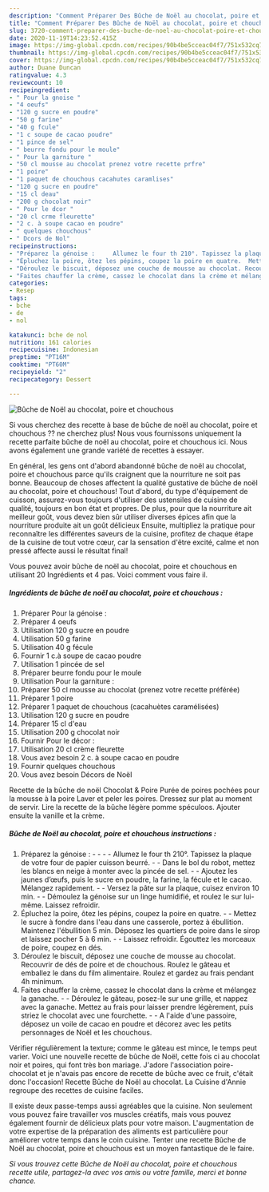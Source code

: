 ```yaml
---
description: "Comment Préparer Des Bûche de Noël au chocolat, poire et chouchous"
title: "Comment Préparer Des Bûche de Noël au chocolat, poire et chouchous"
slug: 3720-comment-preparer-des-buche-de-noel-au-chocolat-poire-et-chouchous
date: 2020-11-19T14:23:52.415Z
image: https://img-global.cpcdn.com/recipes/90b4be5cceac04f7/751x532cq70/buche-de-noel-au-chocolat-poire-et-chouchous-photo-principale-de-la-recette.jpg
thumbnail: https://img-global.cpcdn.com/recipes/90b4be5cceac04f7/751x532cq70/buche-de-noel-au-chocolat-poire-et-chouchous-photo-principale-de-la-recette.jpg
cover: https://img-global.cpcdn.com/recipes/90b4be5cceac04f7/751x532cq70/buche-de-noel-au-chocolat-poire-et-chouchous-photo-principale-de-la-recette.jpg
author: Duane Duncan
ratingvalue: 4.3
reviewcount: 10
recipeingredient:
- " Pour la gnoise "
- "4 oeufs"
- "120 g sucre en poudre"
- "50 g farine"
- "40 g fcule"
- "1 c soupe de cacao poudre"
- "1 pince de sel"
- " beurre fondu pour le moule"
- " Pour la garniture "
- "50 cl mousse au chocolat prenez votre recette prfre"
- "1 poire"
- "1 paquet de chouchous cacahutes caramlises"
- "120 g sucre en poudre"
- "15 cl deau"
- "200 g chocolat noir"
- " Pour le dcor "
- "20 cl crme fleurette"
- "2 c. à soupe cacao en poudre"
- " quelques chouchous"
- " Dcors de Nol"
recipeinstructions:
- "Préparez la génoise :     Allumez le four th 210°. Tapissez la plaque de votre four de papier cuisson beurré.  Dans le bol du robot, mettez les blancs en neige à monter avec la pincée de sel.  Ajoutez les jaunes d’œufs, puis le sucre en poudre, la farine, la fécule et le cacao. Mélangez rapidement.  Versez la pâte sur la plaque, cuisez environ 10 min.  Démoulez la génoise sur un linge humidifié, et roulez le sur lui-même. Laissez refroidir."
- "Épluchez la poire, ôtez les pépins, coupez la poire en quatre.  Mettez le sucre à fondre dans l&#39;eau dans une casserole, portez à ébullition. Maintenez l&#39;ébullition 5 min. Déposez les quartiers de poire dans le sirop et laissez pocher 5 à 6 min.  Laissez refroidir. Égouttez les morceaux de poire, coupez en dés."
- "Déroulez le biscuit, déposez une couche de mousse au chocolat. Recouvrir de dés de poire et de chouchous. Roulez le gâteau et emballez le dans du film alimentaire. Roulez et gardez au frais pendant 4h minimum."
- "Faites chauffer la crème, cassez le chocolat dans la crème et mélangez la ganache.  Déroulez le gâteau, posez-le sur une grille, et nappez avec la ganache. Mettez au frais pour laisser prendre légèrement, puis striez le chocolat avec une fourchette.  A l&#39;aide d&#39;une passoire, déposez un voile de cacao en poudre et décorez avec les petits personnages de Noël et les chouchous."
categories:
- Resep
tags:
- bche
- de
- nol

katakunci: bche de nol 
nutrition: 161 calories
recipecuisine: Indonesian
preptime: "PT16M"
cooktime: "PT60M"
recipeyield: "2"
recipecategory: Dessert

---
```



![Bûche de Noël au chocolat, poire et chouchous](https://img-global.cpcdn.com/recipes/90b4be5cceac04f7/751x532cq70/buche-de-noel-au-chocolat-poire-et-chouchous-photo-principale-de-la-recette.jpg)

Si vous cherchez des recette à base de bûche de noël au chocolat, poire et chouchous ?? ne cherchez plus! Nous vous fournissons uniquement la recette parfaite bûche de noël au chocolat, poire et chouchous ici. Nous avons également une grande variété de recettes à essayer.

En général, les gens ont d'abord abandonné bûche de noël au chocolat, poire et chouchous parce qu'ils craignent que la nourriture ne soit pas bonne. Beaucoup de choses affectent la qualité gustative de bûche de noël au chocolat, poire et chouchous! Tout d'abord, du type d'équipement de cuisson, assurez-vous toujours d'utiliser des ustensiles de cuisine de qualité, toujours en bon état et propres. De plus, pour que la nourriture ait meilleur goût, vous devez bien sûr utiliser diverses épices afin que la nourriture produite ait un goût délicieux Ensuite, multipliez la pratique pour reconnaître les différentes saveurs de la cuisine, profitez de chaque étape de la cuisine de tout votre cœur, car la sensation d'être excité, calme et non pressé affecte aussi le résultat final!

<!--inarticleads1-->

Vous pouvez avoir bûche de noël au chocolat, poire et chouchous en utilisant 20 Ingrédients et 4 pas. Voici comment vous faire il.

##### Ingrédients de bûche de noël au chocolat, poire et chouchous :

1. Préparer  Pour la génoise :
1. Préparer 4 oeufs
1. Utilisation 120 g sucre en poudre
1. Utilisation 50 g farine
1. Utilisation 40 g fécule
1. Fournir 1 c.à soupe de cacao poudre
1. Utilisation 1 pincée de sel
1. Préparer  beurre fondu pour le moule
1. Utilisation  Pour la garniture :
1. Préparer 50 cl mousse au chocolat (prenez votre recette préférée)
1. Préparer 1 poire
1. Préparer 1 paquet de chouchous (cacahuètes caramélisées)
1. Utilisation 120 g sucre en poudre
1. Préparer 15 cl d&#39;eau
1. Utilisation 200 g chocolat noir
1. Fournir  Pour le décor :
1. Utilisation 20 cl crème fleurette
1. Vous avez besoin 2 c. à soupe cacao en poudre
1. Fournir  quelques chouchous
1. Vous avez besoin  Décors de Noël


Recette de la bûche de noël Chocolat &amp; Poire Purée de poires pochées pour la mousse à la poire Laver et peler les poires. Dressez sur plat au moment de servir. Lire la recette de la bûche légère pomme spéculoos. Ajouter ensuite la vanille et la crème. 

<!--inarticleads2-->

##### Bûche de Noël au chocolat, poire et chouchous instructions :

1. Préparez la génoise : -  -   -  - Allumez le four th 210°. Tapissez la plaque de votre four de papier cuisson beurré. -  - Dans le bol du robot, mettez les blancs en neige à monter avec la pincée de sel. -  - Ajoutez les jaunes d’œufs, puis le sucre en poudre, la farine, la fécule et le cacao. Mélangez rapidement. -  - Versez la pâte sur la plaque, cuisez environ 10 min. -  - Démoulez la génoise sur un linge humidifié, et roulez le sur lui-même. Laissez refroidir.
1. Épluchez la poire, ôtez les pépins, coupez la poire en quatre. -  - Mettez le sucre à fondre dans l&#39;eau dans une casserole, portez à ébullition. Maintenez l&#39;ébullition 5 min. Déposez les quartiers de poire dans le sirop et laissez pocher 5 à 6 min. -  - Laissez refroidir. Égouttez les morceaux de poire, coupez en dés.
1. Déroulez le biscuit, déposez une couche de mousse au chocolat. Recouvrir de dés de poire et de chouchous. Roulez le gâteau et emballez le dans du film alimentaire. Roulez et gardez au frais pendant 4h minimum.
1. Faites chauffer la crème, cassez le chocolat dans la crème et mélangez la ganache. -  - Déroulez le gâteau, posez-le sur une grille, et nappez avec la ganache. Mettez au frais pour laisser prendre légèrement, puis striez le chocolat avec une fourchette. -  - A l&#39;aide d&#39;une passoire, déposez un voile de cacao en poudre et décorez avec les petits personnages de Noël et les chouchous.


Vérifier régulièrement la texture; comme le gâteau est mince, le temps peut varier. Voici une nouvelle recette de bûche de Noël, cette fois ci au chocolat noir et poires, qui font très bon mariage. J&#39;adore l&#39;association poire-chocolat et je n&#39;avais pas encore de recette de bûche avec ce fruit, c&#39;était donc l&#39;occasion! Recette Bûche de Noël au chocolat. La Cuisine d&#39;Annie regroupe des recettes de cuisine faciles. 

<!--inarticleads1-->

<p>
Il existe deux passe-temps aussi agréables que la cuisine. Non seulement vous pouvez faire travailler vos muscles créatifs, mais vous pouvez également fournir de délicieux plats pour votre maison. L'augmentation de votre expertise de la préparation des aliments est particulière pour améliorer votre temps dans le coin cuisine. Tenter une recette Bûche de Noël au chocolat, poire et chouchous est un moyen fantastique de le faire.
</p>

<p>
<i>Si vous trouvez cette Bûche de Noël au chocolat, poire et chouchous recette utile, partagez-la avec vos amis ou votre famille, merci et bonne chance.</i>
</p>
